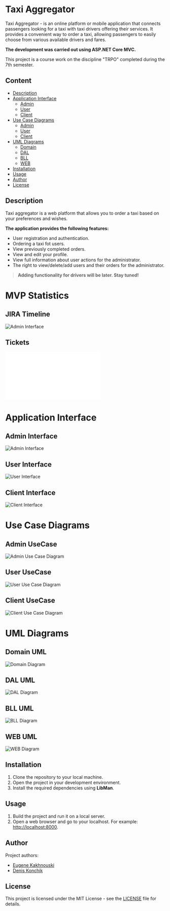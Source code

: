 # Taxi Aggregator

Taxi Aggregator - is an online platform or mobile application that connects passengers looking for a taxi with taxi drivers offering their services. It provides a convenient way to order a taxi, allowing passengers to easily choose from various available drivers and fares.

__The development was carried out using ASP.NET Core MVC.__

This project is a course work on the discipline "TRPO" completed during the 7th semester.



## Content

- [Description](#description)
- [Application Interface](#application-interface)
  - [Admin](#admin-interface)
  - [User](#user-interface)
  - [Client](#client-interface)
- [Use Case Diagrams](#use-case-diagrams)
  - [Admin](#admin-use-case-diagram)
  - [User](#user-use-case-diagram)
  - [Client](#client-use-case-diagram)
- [UML Diagrams](#uml-diagrams)
  - [Domain](#domain-diagram)
  - [DAL](#dal-diagram)
  - [BLL](#bll-diagram)
  - [WEB](#web-diagram)
- [Installation](#installation)
- [Usage](#usage)
- [Author](#author)
- [License](#license)



## Description

Taxi aggregator is a web platform that allows you to order a taxi based on your preferences and wishes.

__The application provides the following features:__
- User registration and authentication.
- Ordering a taxi fot users.
- View previously completed orders.
- View and edit your profile.
- View full information about user actions for the administrator.
- The right to view/delete/add users and their orders for the administrator.

>__Adding functionality for drivers will be later. Stay tuned!__



# MVP Statistics

## JIRA Timeline
![Admin Interface](media/Statistic/TAXI_TIMELINE_DONE.png)

## Tickets
![User Interface](media/Statistic/TICKETS_DONE.html)

# Application Interface

## Admin Interface
![Admin Interface](media/Gifs/admin_demo.gif)

## User Interface
![User Interface](media/Gifs/user_demo.gif)

## Client Interface
![Client Interface](media/Gifs/client_demo.gif)


# Use Case Diagrams

## Admin UseCase
![Admin Use Case Diagram](media/UseCase/Admin.png)

## User UseCase
![User Use Case Diagram](media/UseCase/User.png)

## Client UseCase
![Client Use Case Diagram](media/UseCase/Client.png)


# UML Diagrams

## Domain UML
![Domain Diagram](media/UML/Domain.png)

## DAL UML
![DAL Diagram](media/UML/DAL.png)

## BLL UML
![BLL Diagram](media/UML/BLL.png)

## WEB UML
![WEB Diagram](media/UML/WEB.png)



## Installation

1. Clone the repository to your local machine.
2. Open the project in your development environment.
3. Install the required dependencies using __LibMan__.



## Usage

1. Build the project and run it on a local server.
2. Open a web browser and go to your localhost. 
    For example: [http://localhost:8000](http://localhost:8000).



## Author

Project authors: 
* [Eugene Kakhnouski](https://github.com/Kaxxa27)
* [Denis Konchik](https://github.com/denis-pptx)


## License

This project is licensed under the MIT License - see the [LICENSE](LICENSE.md) file for details.
